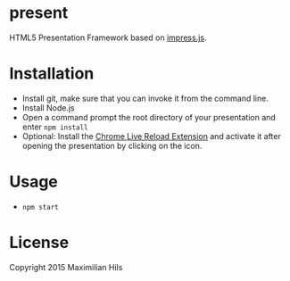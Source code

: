 # present

HTML5 Presentation Framework based on [impress.js](https://github.com/bartaz/impress.js/).

# Installation

- Install git, make sure that you can invoke it from the command line.
- Install Node.js
- Open a command prompt the root directory of your presentation and enter `npm install`
- Optional: Install the [Chrome Live Reload Extension](https://chrome.google.com/webstore/detail/livereload/jnihajbhpnppcggbcgedagnkighmdlei) and activate it after opening the presentation by clicking on the icon.

# Usage

- `npm start`

# License

Copyright 2015 Maximilian Hils